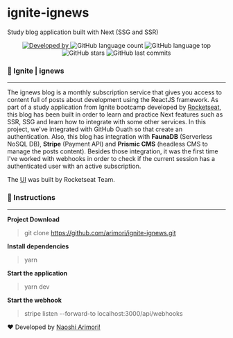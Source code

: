 # ignite-ignews
Study blog application built with Next (SSG and SSR)

<p style="text-align: center">
<a href="https://www.linkedin.com/in/naoshi/">
<img alt="Developed by" src="https://img.shields.io/badge/Developed%20by-Naoshi%20Arimori-blue">
</a>
<img alt="GitHub language count" src="https://img.shields.io/github/languages/count/arimori/ignite-ignews">
<img alt="GitHub language top" src="https://img.shields.io/github/languages/top/arimori/ignite-ignews">
<img alt="GitHub stars" src="https://img.shields.io/github/stars/arimori/ignite-ignews?style=social">
<img alt="GitHub last commits" src="https://img.shields.io/github/last-commit/arimori/ignite-ignews">
</p>


### 📑 Ignite | ignews

---
The ignews blog is a monthly subscription service that gives you access to content full of posts about development using the ReactJS framework.
As part of a study application from Ignite bootcamp developed by [Rocketseat](https://rocketseat.com.br/), this blog has been built in order to learn and practice Next features such as SSR, SSG and learn how to integrate with some other services.
In this project, we've integrated with GitHub Ouath so that create an authentication.
Also, this blog has integration with **FaunaDB** (Serverless NoSQL DB), **Stripe** (Payment API) and **Prismic CMS** (headless CMS to manage the posts content).
Besides those integration, it was the first time I've worked with webhooks in order to check if the current session has a authenticated user with an active subscription.

The [UI](https://www.figma.com/file/gl0fHkQgvaUfXNjuwGtDDs/ig.news?node-id=1%3A2) was built by Rocketseat Team.

### :checkered_flag: Instructions
---

**Project Download**

> git clone https://github.com/arimori/ignite-ignews.git

**Install dependencies**

> yarn

**Start the application**

> yarn dev

**Start the webhook**
> stripe listen --forward-to localhost:3000/api/webhooks


:heart: Developed by [Naoshi Arimori!](https://www.linkedin.com/in/naoshi/)


